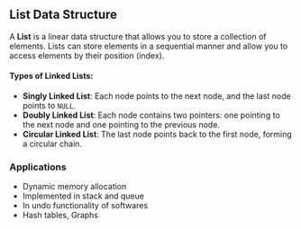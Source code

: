 ## List Data Structure

A **List** is a linear data structure that allows you to store a collection of elements. Lists can store elements in a sequential manner and allow you to access elements by their position (index).

#### **Types of Linked Lists:**
- **Singly Linked List**: Each node points to the next node, and the last node points to `NULL`.
- **Doubly Linked List**: Each node contains two pointers: one pointing to the next node and one pointing to the previous node.
- **Circular Linked List**: The last node points back to the first node, forming a circular chain.

### Applications

- Dynamic memory allocation
- Implemented in stack and queue
- In undo functionality of softwares
- Hash tables, Graphs
